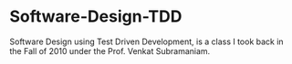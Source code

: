 Software-Design-TDD
===================

Software Design using Test Driven Development, is a  class I took back in the Fall of 2010 under the Prof. Venkat Subramaniam. 

